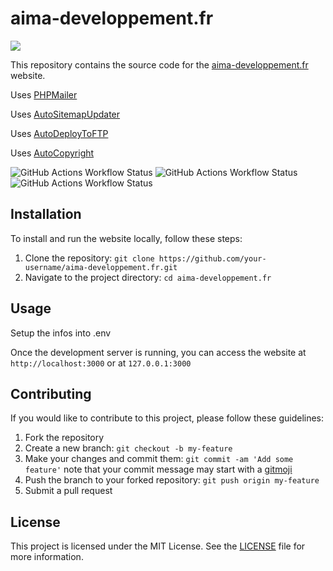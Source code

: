 # aima-developpement.fr

<a href="https://skillicons.dev"><img src="https://skillicons.dev/icons?i=html,css,php,js,svg,git,github,githubactions,figma,vscode"/></a>

This repository contains the source code for the [aima-developpement.fr](https://www.aima-developpement.fr) website.

Uses [PHPMailer](https://github.com/PHPMailer/PHPMailer)

Uses [AutoSitemapUpdater](https://github.com/YoruKiwi/AutoSitemapUpdater)

Uses [AutoDeployToFTP](https://github.com/YoruKiwi/AutoDeployToFTP)

Uses [AutoCopyright](https://github.com/YoruKiwi/AutoCopyright)

![GitHub Actions Workflow Status](https://img.shields.io/github/actions/workflow/status/YoruKiwi/aima-developpement.fr/sitemap.yml?label=CI-Sitemap)
![GitHub Actions Workflow Status](https://img.shields.io/github/actions/workflow/status/YoruKiwi/aima-developpement.fr/codeql.yml?label=CI-Security)
![GitHub Actions Workflow Status](https://img.shields.io/github/actions/workflow/status/YoruKiwi/aima-developpement.fr/deploy.yml?label=CD-Deploy)

## Installation

To install and run the website locally, follow these steps:

1. Clone the repository: `git clone https://github.com/your-username/aima-developpement.fr.git`
2. Navigate to the project directory: `cd aima-developpement.fr`

## Usage

Setup the infos into .env

Once the development server is running, you can access the website at `http://localhost:3000` or at `127.0.0.1:3000` 

## Contributing

If you would like to contribute to this project, please follow these guidelines:

1. Fork the repository
2. Create a new branch: `git checkout -b my-feature`
3. Make your changes and commit them: `git commit -am 'Add some feature'` note that your commit message may start with a [gitmoji](https://gitmoji.dev/)
4. Push the branch to your forked repository: `git push origin my-feature`
5. Submit a pull request

## License

This project is licensed under the MIT License. See the [LICENSE](LICENSE) file for more information.